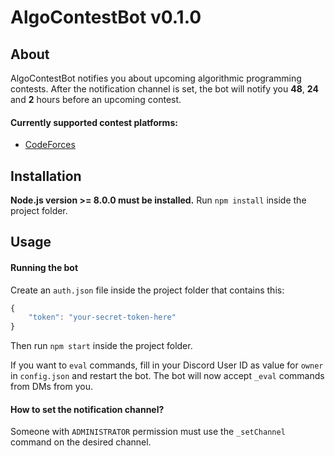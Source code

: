 
# AlgoContestBot v0.1.0

## About
AlgoContestBot notifies you about upcoming algorithmic programming contests.
After the notification channel is set, the bot will notify you **48**, **24** and **2** hours before an upcoming contest.
#### Currently supported contest platforms:
* [CodeForces](https://codeforces.com)

## Installation

**Node.js version >= 8.0.0 must be installed.**
Run `npm install` inside the project folder.

## Usage
#### Running the bot
Create an `auth.json` file inside the project folder that contains this:
```js
{
	"token": "your-secret-token-here"
}
```
Then run `npm start` inside the project folder.

If you want to `eval` commands, fill in your Discord User ID as value for `owner` in `config.json` and restart the bot. The bot will now accept `_eval` commands from DMs from you.

#### How to set the notification channel?
Someone with `ADMINISTRATOR` permission must use the `_setChannel` command on the desired channel.
